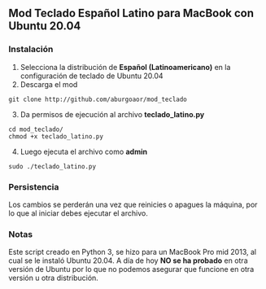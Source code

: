 ## Mod Teclado Español Latino para MacBook con Ubuntu 20.04
### Instalación

1. Selecciona la distribución de **Español (Latinoamericano)** en la configuración de teclado de Ubuntu 20.04
2. Descarga el mod 
```
git clone http://github.com/aburgoaor/mod_teclado
```
3. Da permisos de ejecución al archivo **teclado_latino.py** 
```
cd mod_teclado/
chmod +x teclado_latino.py
```
4. Luego ejecuta el archivo como **admin**
```
sudo ./teclado_latino.py
```

### Persistencia

Los cambios se perderán una vez que reinicies o apagues la máquina, por lo que al iniciar debes ejecutar el archivo.

### Notas

Este script creado en Python 3, se hizo para un MacBook Pro mid 2013, al cual se le instaló Ubuntu 20.04. 
A día de hoy **NO se ha probado** en otra versión de Ubuntu por lo que no podemos asegurar que funcione en otra versión u otra distribución.
